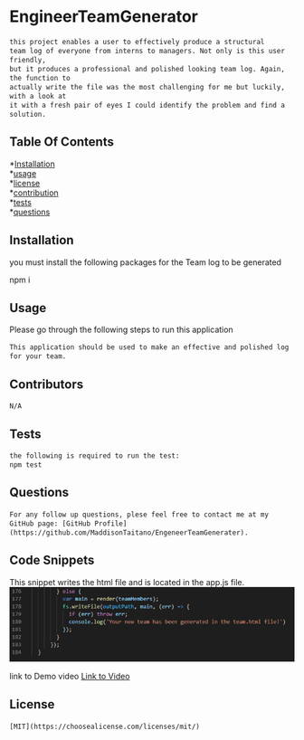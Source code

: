 # EngineerTeamGenerator
    this project enables a user to effectively produce a structural
    team log of everyone from interns to managers. Not only is this user friendly,
    but it produces a professional and polished looking team log. Again, the function to 
    actually write the file was the most challenging for me but luckily, with a look at 
    it with a fresh pair of eyes I could identify the problem and find a solution.  
    

## Table Of Contents
*[Installation](#installation)<br>
    *[usage](#usage)<br>
    *[license](#license)<br>
    *[contribution](#contribution)<br>
    *[tests](#tests)<br>
    *[questions](#questions)<br>


## Installation
you must install the following packages for the Team log to be generated

  npm i
   
    
   
 ## Usage
Please go through the following steps to run this application

    This application should be used to make an effective and polished log for your team.


## Contributors
    N/A

## Tests
    the following is required to run the test:
    npm test

 ## Questions
    For any follow up questions, plese feel free to contact me at my GitHub page: [GitHub Profile](https://github.com/MaddisonTaitano/EngeneerTeamGenerater).

## Code Snippets 

This snippet writes the html file and is located in the app.js file.
<img src="/images/writefile.png" alt="writefile function"/>

link to Demo video
[Link to Video](https://drive.google.com/file/d/1NOasMcielJbcKqp3AGFiy4ojaut6-9GS/view)

 ## License
    [MIT](https://choosealicense.com/licenses/mit/)
